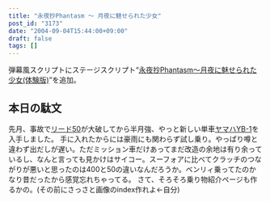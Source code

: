 ```yaml
---
title: "永夜抄Phantasm ～ 月夜に魅せられた少女"
post_id: "3173"
date: "2004-09-04T15:44:00+09:00"
draft: false
tags: []
---
```



弾幕風スクリプトにステージスクリプト“[永夜抄Phantasm～月夜に魅せられた少女(体験版)](/tag/touhou-in-phantasm)”を追加。
## 本日の駄文
先月、事故で[リード50](/lead50)が大破してから半月強、やっと新しい単車[ヤマハYB-1](/tag/yb-1)を入手しました。 手に入れたからには豪雨にも関わらず試し乗り。やっぱり噂と違わず出だしが遅い。ただミッション車だけあってまだ改造の余地は有り余っているし、なんと言っても見かけはサイコー。スーフォアに比べてクラッチのつながりが悪いと思ったのは400と50の違いなんだろうか。ベンリィ乗ってたのかなり昔だったから感覚忘れちゃってる。 さて、そろそろ乗り物紹介ページも作るかの。(その前にさっさと画像のindex作れよ←自分)

